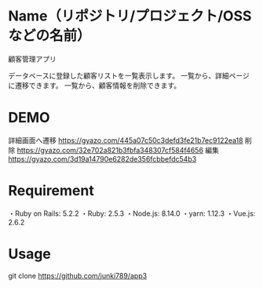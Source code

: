# Name（リポジトリ/プロジェクト/OSSなどの名前）
 
顧客管理アプリ

データベースに登録した顧客リストを一覧表示します。
一覧から、詳細ページに遷移できます。
一覧から、顧客情報を削除できます。
 
# DEMO
詳細画面へ遷移
 https://gyazo.com/445a07c50c3defd3fe21b7ec9122ea18
削除
 https://gyazo.com/32e702a821b3fbfa348307cf584f4656
編集
https://gyazo.com/3d19a14790e6282de356fcbbefdc54b3
 
# Requirement
・Ruby on Rails: 5.2.2
・Ruby: 2.5.3
・Node.js: 8.14.0
・yarn: 1.12.3
・Vue.js: 2.6.2

# Usage
git clone https://github.com/junki789/app3
